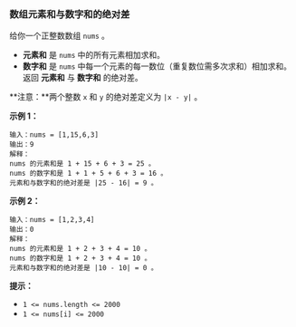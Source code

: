 ### 数组元素和与数字和的绝对差 ###
给你一个正整数数组 `nums` 。

* **元素和** 是 `nums` 中的所有元素相加求和。
* **数字和** 是 `nums` 中每一个元素的每一数位（重复数位需多次求和）相加求和。
返回 **元素和** 与 **数字和** 的绝对差。

**注意：**两个整数 `x` 和 `y` 的绝对差定义为 `|x - y|` 。



**示例 1：**

```
输入：nums = [1,15,6,3]
输出：9
解释：
nums 的元素和是 1 + 15 + 6 + 3 = 25 。
nums 的数字和是 1 + 1 + 5 + 6 + 3 = 16 。
元素和与数字和的绝对差是 |25 - 16| = 9 。
```

**示例 2：**

```
输入：nums = [1,2,3,4]
输出：0
解释：
nums 的元素和是 1 + 2 + 3 + 4 = 10 。
nums 的数字和是 1 + 2 + 3 + 4 = 10 。
元素和与数字和的绝对差是 |10 - 10| = 0 。
```



**提示：**

* `1 <= nums.length <= 2000`
* `1 <= nums[i] <= 2000`

